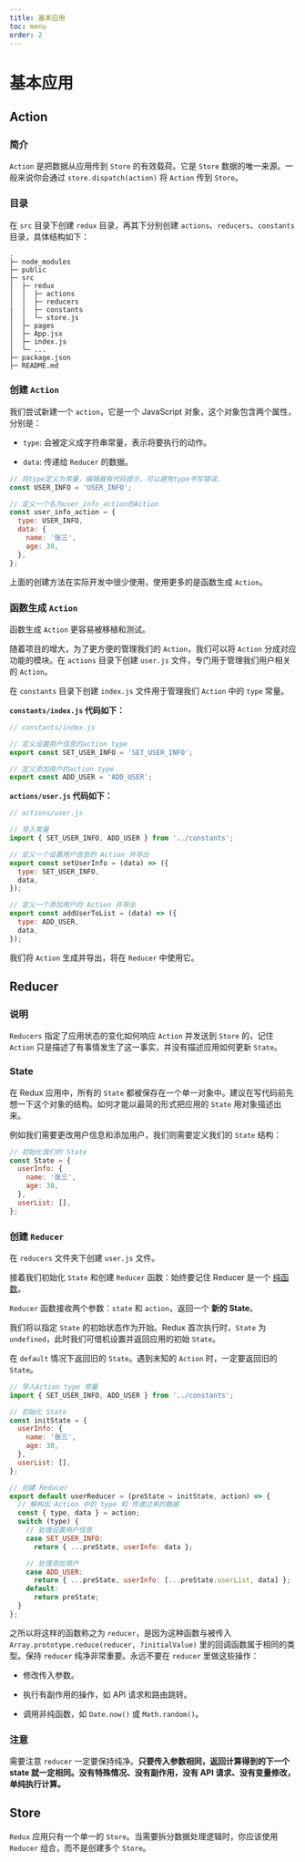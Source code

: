 ```yaml
---
title: 基本应用
toc: menu
order: 2
---
```


# 基本应用

## Action

### 简介

`Action` 是把数据从应用传到 `Store` 的有效载荷。它是 `Store` 数据的唯一来源。一般来说你会通过 `store.dispatch(action)` 将 `Action` 传到 `Store`。

### 目录

在 `src` 目录下创建 `redux` 目录，再其下分别创建 `actions`、`reducers`、`constants` 目录，具体结构如下：

```text
.
├─ node_modules
├─ public
├─ src
│  ├─ redux
│  │  ├─ actions
│  │  ├─ reducers
|  |  ├─ constants
│  │  └─ store.js
│  ├─ pages
│  ├─ App.jsx
│  ├─ index.js
│  └─ ...
├─ package.json
├─ README.md
```

### 创建 `Action`

我们尝试新建一个 `action`，它是一个 JavaScript 对象，这个对象包含两个属性，分别是：

- `type`: 会被定义成字符串常量，表示将要执行的动作。

- `data`: 传递给 `Reducer` 的数据。

```js
// 将type定义为常量，编辑器有代码提示，可以避免type书写错误，
const USER_INFO = 'USER_INFO';

// 定义一个名为user_info_action的Action
const user_info_action = {
  type: USER_INFO,
  data: {
    name: '张三',
    age: 30,
  },
};
```

上面的创建方法在实际开发中很少使用，使用更多的是函数生成 `Action`。

### 函数生成 `Action`

函数生成 `Action` 更容易被移植和测试。

随着项目的增大，为了更方便的管理我们的 `Action`，我们可以将 `Action` 分成对应功能的模块。在 `actions` 目录下创建 `user.js` 文件，专门用于管理我们用户相关的 `Action`。

在 `constants` 目录下创建 `index.js` 文件用于管理我们 `Action` 中的 `type` 常量。

**`constants/index.js` 代码如下：**

```js
// constants/index.js

// 定义设置用户信息的action type
export const SET_USER_INFO = 'SET_USER_INFO';

// 定义添加用户的action type
export const ADD_USER = 'ADD_USER';
```

**`actions/user.js` 代码如下：**

```js
// actions/user.js

// 导入常量
import { SET_USER_INFO, ADD_USER } from '../constants';

// 定义一个设置用户信息的 Action 并导出
export const setUserInfo = (data) => ({
  type: SET_USER_INFO,
  data,
});

// 定义一个添加用户的 Action 并导出
export const addUserToList = (data) => ({
  type: ADD_USER,
  data,
});
```

我们将 `Action` 生成并导出，将在 `Reducer` 中使用它。

## Reducer

### 说明

`Reducers` 指定了应用状态的变化如何响应 `Action` 并发送到 `Store` 的，记住 `Action` 只是描述了有事情发生了这一事实，并没有描述应用如何更新 `State`。

### State

在 Redux 应用中，所有的 `State` 都被保存在一个单一对象中。建议在写代码前先想一下这个对象的结构。如何才能以最简的形式把应用的 `State` 用对象描述出来。

例如我们需要更改用户信息和添加用户，我们则需要定义我们的 `State` 结构：

```js
// 初始化我们的 State
const State = {
  userInfo: {
    name: '张三',
    age: 30,
  },
  userList: [],
};
```

### 创建 `Reducer`

在 `reducers` 文件夹下创建 `user.js` 文件。

接着我们初始化 `State` 和创建 `Reducer` 函数：始终要记住 Reducer 是一个 [纯函数](/doc/document/redux/核心概念.html#纯函数)。

`Reducer` 函数接收两个参数：`state` 和 `action`，返回一个 **新的 State**。

我们将以指定 `State` 的初始状态作为开始。Redux 首次执行时，`State` 为 `undefined`，此时我们可借机设置并返回应用的初始 `State`。

在 `default` 情况下返回旧的 `State`。遇到未知的 `Action` 时，一定要返回旧的 `State`。

```js
// 导入Action type 常量
import { SET_USER_INFO, ADD_USER } from '../constants';

// 初始化 State
const initState = {
  userInfo: {
    name: '张三',
    age: 30,
  },
  userList: [],
};

// 创建 Reducer
export default userReducer = (preState = initState, action) => {
  // 解构出 Action 中的 type 和 传递过来的数据
  const { type, data } = action;
  switch (type) {
    // 处理设置用户信息
    case SET_USER_INFO:
      return { ...preState, userInfo: data };

    // 处理添加用户
    case ADD_USER:
      return { ...preState, userInfo: [...preState.userList, data] };
    default:
      return preState;
  }
};
```

之所以将这样的函数称之为 `reducer`，是因为这种函数与被传入 `Array.prototype.reduce(reducer, ?initialValue)` 里的回调函数属于相同的类型。保持 `reducer` 纯净非常重要。永远不要在 `reducer` 里做这些操作：

- 修改传入参数。

- 执行有副作用的操作，如 API 请求和路由跳转。

- 调用非纯函数，如 `Date.now()` 或 `Math.random()`。

### 注意

需要注意 `reducer` 一定要保持纯净。**只要传入参数相同，返回计算得到的下一个 state 就一定相同。没有特殊情况、没有副作用，没有 API 请求、没有变量修改，单纯执行计算。**

## Store

`Redux` 应用只有一个单一的 `Store`。当需要拆分数据处理逻辑时，你应该使用 `Reducer` 组合，而不是创建多个 `Store`。
